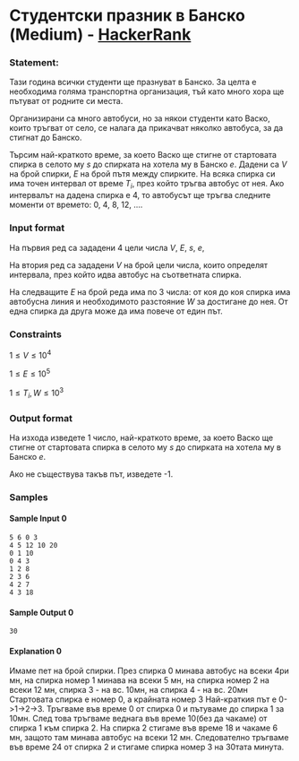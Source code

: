 # Студентски празник в Банско (Medium) - [HackerRank](<https://www.hackerrank.com/contests/sda-hw-11-2023/challenges/challenge-4505>)


### Statement:

Тази година всички студенти ще празнуват в Банско. За целта е необходима голяма транспортна организация, тъй като много хора ще пътуват от родните си места.

Организирани са много автобуси, но за някои студенти като Васко, които тръгват от село, се налага да прикачват няколко автобуса, за да стигнат до Банско.

Търсим най-краткото време, за което Васко ще стигне от стартовата спирка в селото му $s$ до спирката на хотела му в Банско $e$. Дадени са $V$ на брой спирки, $E$ на брой пътя между спирките. На всяка спирка си има точен интервал от време $T_i$, през който тръгва автобус от нея. Ако интервалът на дадена спирка е 4, то автобусът ще тръгва следните моменти от времето: 0, 4, 8, 12, ....


### Input format

На първия ред са зададени 4 цели числа $V$, $E$, $s$, $e$,

На втория ред са зададени $V$ на брой цели числа, които определят интервала, през който идва автобус на съответната спирка.

На следващите $E$ на брой реда има по 3 числа: от коя до коя спирка има автобусна линия и необходимото разстояние $W$ за достигане до нея. От една спирка да друга може да има повече от един път.


### Constraints

$1\le V \le 10^4$

$1 \le E \le 10^5$

$1 \le T_i, W \le 10^3$




### Output format

На изхода изведете 1 число, най-краткото време, за което Васко ще стигне от стартовата спирка в селото му $s$ до спирката на хотела му в Банско $e$.

Ако не съществува такъв път, изведете -1.


### Samples


#### Sample Input 0
```
5 6 0 3
4 5 12 10 20
0 1 10
0 4 3
1 2 8
2 3 6
4 2 7
4 3 18
```

#### Sample Output 0
```
30
```

#### Explanation 0
Имаме пет на брой спирки. През спирка 0 минава автобус на всеки 4ри мн, на спирка номер 1 минава на всеки 5 мн, на спирка номер 2 на всеки 12 мн, спирка 3 - на вс. 10мн, на спирка 4 - на вс. 20мн
Стартовата спирка е номер 0, а крайната номер 3
Най-краткия път е 0-&gt;1-&gt;2-&gt;3.
Тръгваме във време 0 от спирка 0 и пътуваме до спирка 1 за 10мн. След това тръгваме веднага във време 10(без да чакаме) от спирка 1 към спирка 2. На спирка 2 стигаме във време 18 и чакаме 6 мн, защото там минава автобус на всеки 12 мн.
Следователно тръгваме във време 24 от спирка 2 и стигаме спирка номер 3 на 30тата минута.
